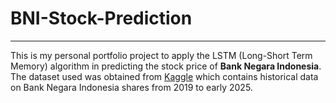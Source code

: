 # BNI-Stock-Prediction
---
This is my personal portfolio project to apply the LSTM (Long-Short Term Memory) algorithm in predicting the stock price of **Bank Negara Indonesia**. The dataset used was obtained from [Kaggle](https://www.kaggle.com/datasets/caesarmario/bank-negara-indonesia-stock-historical-price) which contains historical data on Bank Negara Indonesia shares from 2019 to early 2025.
